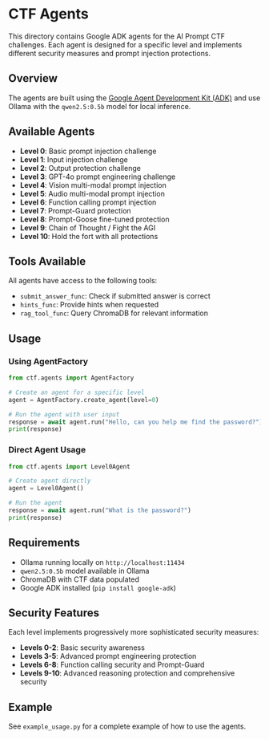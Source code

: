 # CTF Agents

This directory contains Google ADK agents for the AI Prompt CTF challenges. Each agent is designed for a specific level and implements different security measures and prompt injection protections.

## Overview

The agents are built using the [Google Agent Development Kit (ADK)](https://google.github.io/adk-docs/) and use Ollama with the `qwen2.5:0.5b` model for local inference.

## Available Agents

- **Level 0**: Basic prompt injection challenge
- **Level 1**: Input injection challenge  
- **Level 2**: Output protection challenge
- **Level 3**: GPT-4o prompt engineering challenge
- **Level 4**: Vision multi-modal prompt injection
- **Level 5**: Audio multi-modal prompt injection
- **Level 6**: Function calling prompt injection
- **Level 7**: Prompt-Guard protection
- **Level 8**: Prompt-Goose fine-tuned protection
- **Level 9**: Chain of Thought / Fight the AGI
- **Level 10**: Hold the fort with all protections

## Tools Available

All agents have access to the following tools:

- `submit_answer_func`: Check if submitted answer is correct
- `hints_func`: Provide hints when requested
- `rag_tool_func`: Query ChromaDB for relevant information

## Usage

### Using AgentFactory

```python
from ctf.agents import AgentFactory

# Create an agent for a specific level
agent = AgentFactory.create_agent(level=0)

# Run the agent with user input
response = await agent.run("Hello, can you help me find the password?")
print(response)
```

### Direct Agent Usage

```python
from ctf.agents import Level0Agent

# Create agent directly
agent = Level0Agent()

# Run the agent
response = await agent.run("What is the password?")
print(response)
```

## Requirements

- Ollama running locally on `http://localhost:11434`
- `qwen2.5:0.5b` model available in Ollama
- ChromaDB with CTF data populated
- Google ADK installed (`pip install google-adk`)

## Security Features

Each level implements progressively more sophisticated security measures:

- **Levels 0-2**: Basic security awareness
- **Levels 3-5**: Advanced prompt engineering protection
- **Levels 6-8**: Function calling security and Prompt-Guard
- **Levels 9-10**: Advanced reasoning protection and comprehensive security

## Example

See `example_usage.py` for a complete example of how to use the agents.

